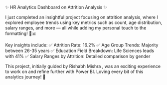 ✨ HR Analytics Dashboard on Attrition Analysis ✨

I just completed an insightful project focusing on attrition analysis, where I explored employee trends using key metrics such as count, age distribution, salary ranges, and more — all while adding my personal touch to the formatting! 💼📊

Key insights include:
✅ Attrition Rate: 16.2%
✅ Age Group Trends: Majority between 26-35 years
✅ Education Field Breakdown: Life Sciences leads with 41%
✅ Salary Ranges by Attrition: Detailed comparison by gender

This project, initially guided by Rishabh Mishra , was an exciting experience to work on and refine further with Power BI. Loving every bit of this analytics journey! 💪
